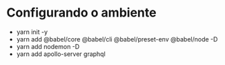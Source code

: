 # Configurando o ambiente
- yarn init -y
- yarn add @babel/core @babel/cli @babel/preset-env @babel/node -D
- yarn add nodemon -D
- yarn add apollo-server graphql